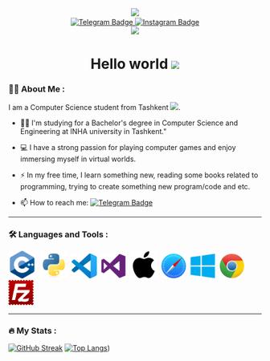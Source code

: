 <div id="header" align="center">
  <img src="https://media.giphy.com/media/L8K62iTDkzGX6/giphy.gif" width="300"/>

<div id="badges">
  <a href="https://t.me/shakh707">
    <img src="https://img.shields.io/badge/Telegram-blue?style=for-the-badge&logo=telegram&logoColor=white" alt="Telegram Badge"/>
  </a>
  <a href="https://instagram.com/shaxriyor1707">
    <img src="https://img.shields.io/badge/Instagram-red?style=for-the-badge&logo=instagram&logoColor=white" alt="Instagram Badge"/>
  </a>
</div>

<img src="https://komarev.com/ghpvc/?username=shaxriyor&style=flat-square&color=blue"/>
<h1>
  Hello world
  <img src="https://media.giphy.com/media/hvRJCLFzcasrR4ia7z/giphy.gif" width="30px"/>
</h1> 
</div>


### :woman_technologist: About Me :

I am a Computer Science student from Tashkent <img src="https://media.giphy.com/media/WUlplcMpOCEmTGBtBW/giphy.gif" width="30">.
- :student: I'm studying for a Bachelor's degree in Computer Science and Engineering at INHA university in Tashkent."

- :computer: I have a strong passion for playing computer games and enjoy immersing myself in virtual worlds.

- :zap: In my free time, I learn something new, reading some books related to programming, trying to create something new program/code and etc.

- :mailbox: How to reach me:  [![Telegram Badge](https://img.shields.io/badge/-Shakh707-blue?style=flat&logo=telegram&logoColor=white)](https://t.me/Shakh707)

---

### :hammer_and_wrench: Languages and Tools :

<div>
  <img src="https://github.com/devicons/devicon/blob/master/icons/cplusplus/cplusplus-original.svg" title="Cplusplus" alt="Cplusplus" width="55" height="55"/>&nbsp;
  <img src="https://github.com/devicons/devicon/blob/master/icons/python/python-original.svg" title="Python" alt="Python" width="55" height="55"/>&nbsp;
  <img src="https://github.com/devicons/devicon/blob/master/icons/vscode/vscode-original.svg" title="vscode" alt="vscode" width="50" height="50"/>&nbsp;
  <img src="https://github.com/devicons/devicon/blob/master/icons/visualstudio/visualstudio-plain.svg" title="vscode" alt="vscode" width="50" height="50"/>&nbsp;
  <img src="https://github.com/devicons/devicon/blob/master/icons/apple/apple-original.svg" title="Apple" alt="Apple" width="55" height="55"/>&nbsp;
  <img src="https://github.com/devicons/devicon/blob/master/icons/safari/safari-original.svg" title="Safari" alt="Safari" width="50" height="50"/>&nbsp;
  <img src="https://github.com/devicons/devicon/blob/master/icons/windows8/windows8-original.svg" title="Windows" alt="Windows" width="50" height="50"/>&nbsp;
  <img src="https://github.com/devicons/devicon/blob/master/icons/chrome/chrome-original.svg" title="Chrome" alt="Chrome" width="50" height="50"/>&nbsp;
  <img src="https://github.com/devicons/devicon/blob/master/icons/filezilla/filezilla-plain.svg" title="Filezilla" alt="Filezilla" width="50" height="50"/>&nbsp;
</div>

---

### :fire: My Stats :

[![GitHub Streak](https://github-readme-streak-stats.herokuapp.com?user=Shaxriyor&theme=neon-dark&date_format=j%20M%5B%20Y%5D&mode=weekly)](https://git.io/streak-stats) [![Top Langs](https://github-readme-stats.vercel.app/api/top-langs/?username=shaxriyor&layout=compact&theme=vision-friendly-dark)](https://github.com/anuraghazra/github-readme-stats))
